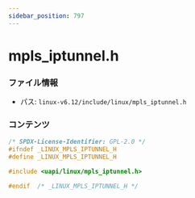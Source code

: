 ```yaml
---
sidebar_position: 797
---
```

# mpls_iptunnel.h

### ファイル情報

- パス: `linux-v6.12/include/linux/mpls_iptunnel.h`

### コンテンツ

```h
/* SPDX-License-Identifier: GPL-2.0 */
#ifndef _LINUX_MPLS_IPTUNNEL_H
#define _LINUX_MPLS_IPTUNNEL_H

#include <uapi/linux/mpls_iptunnel.h>

#endif  /* _LINUX_MPLS_IPTUNNEL_H */

```
